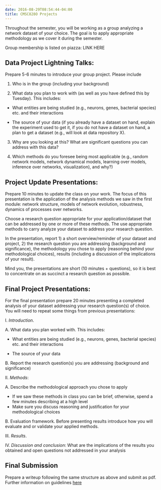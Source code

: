 ```yaml
---
date: 2016-08-29T08:54:44-04:00
title: CMSC828O Projects
---
```


Throughout the semester, you will be working as a group analyzing a network dataset of your choice. The goal is to apply appropriate methodology as we cover it during the semester. 

Group membership is listed on piazza: LINK HERE

## Data Project Lightning Talks: 

Prepare 5-6 minutes to introduce your group project. Please include
 
1. Who is in the group (including your background)
  
2. What data you plan to work with (as well as you have defined this by Tuesday). This includes:

  - What entities are being studied (e.g., neurons, genes, bacterial species) etc. and their interactions
  
  - The source of your data (if you already have a dataset on hand, explain the experiment used to get it, if you do not have a dataset on hand, a plan to get a dataset (e.g., will look at data repository X).

3. Why are you looking at this? What are significant questions you can address with this data?

4. Which methods do you foresee being most applicable (e.g., random network models, network dynamical models, learning over models, inference over networks, visualization), and why?)

## Project Update Presentations: 

Prepare 10 minutes to update the class on your work. The focus of this presentation is the application of the analysis methods we saw in the first module: network structure, models of network evolution, robustness, dynamics of processes over networks.
 
 Choose a research question appropriate for your application/dataset that can be addressed by one or more of these methods. The use appropriate methods to carry analyze your dataset to address your research question.
  
  In the presentation, report 1) a short overview/reminder of your dataset and project, 2) the research question you are addressing (background and significance), the methodology you chose to apply (reasoning behind your methodological choices), results (including a discussion of the implications of your result).
   
   Mind you, the presentations are short (10 minutes + questions), so it is best to concentrate on as succinct a research question as possible.

## Final Project Presentations: 

For the final presentation prepare 20 minutes presenting a completed analysis of your dataset addressing your research question(s) of choice. You will need to repeat some things from previous presentations:


I. *Introduction*. 

  A. What data you plan worked with. This includes:

  - What entities are being studied (e.g., neurons, genes, bacterial species) etc. and their interactions
  
  - The source of your data 
  
  B. Report the research question(s) you are addressing (background and significance)

II. *Methods*: 

  A. Describe the methodological approach you chose to apply 

  - If we saw these methods in class you can be brief, otherwise, spend a few minutes describing at a high level
  - Make sure you discuss reasoning and justification for your methodological choices 

  B. Evaluation framework. Before presenting results introduce how you will evaluate and or validate your applied methods. 

III. *Results*. 

IV. *Discussion and conclusion*: What are the implications of the results you obtained and open questions not addressed in your analysis

## Final Submission 

Prepare a writeup following the same structure as above and submit as pdf. Further information on guidelines [here](/misc/final_project.pdf)

